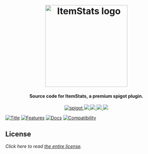 <h1 align="center">
  <br>
  <img src="https://i.imgur.com/A6Bfxaw.png" alt="ItemStats logo" width="256">
  <br>
</h1>

<h4 align="center">Source code for ItemStats, a premium spigot plugin.</h4>

<p align="center">
    <a href="https://www.spigotmc.org/resources/itemstats.79573/">
        <img alt="spigot" src="https://img.shields.io/badge/spigot-itemstats-ff935e?style=for-the-badge"/>
    </a>
    <a href="https://bstats.org/plugin/bukkit/ItemStats" alt="bstats servers">
        <img src="https://img.shields.io/bstats/servers/9865?color=ff935e&style=for-the-badge"/>
    </a>
    <a href="https://bstats.org/plugin/bukkit/ItemStats" alt="bstats players">
        <img src="https://img.shields.io/bstats/players/9865?color=ff935e&style=for-the-badge"/>
    </a>
    <a href="https://auxilor.gitbook.io/itemstats/" alt="Docs (gitbook)">
        <img src="https://img.shields.io/badge/docs-gitbook-ff935e?style=for-the-badge&logo=appveyor"/>
    </a>
    <a href="https://discord.gg/ZcwpSsE/" alt="Discord">
        <img src="https://img.shields.io/discord/452518336627081236?label=discord&style=for-the-badge&color=ff935e"/>
    </a>
</p>


[![Title](https://i.imgur.com/yTJ5sFk.png)]()
[![Features](https://i.imgur.com/KkIbknf.png)]()
[![Docs](https://i.imgur.com/0460Lv0.png)](https://auxilor.gitbook.io/itemstats/)
[![Compatibility](https://i.imgur.com/oRdt6W7.png)]()

## License
*Click here to read [the entire license](https://github.com/Auxilor/ItemStats/blob/master/LICENSE.md).*
